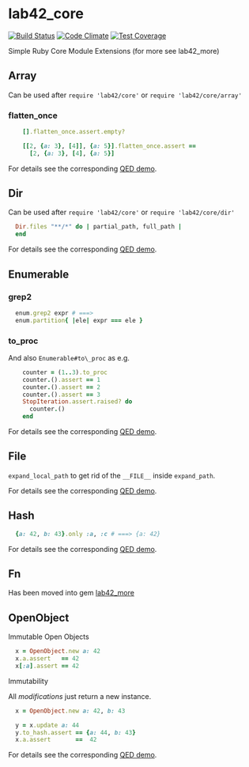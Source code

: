


# lab42\_core


[![Build Status](https://travis-ci.org/RobertDober/lab42_core.svg?branch=master)](https://travis-ci.org/RobertDober/lab42_core)
[![Code Climate](https://codeclimate.com/github/RobertDober/lab42_core/badges/gpa.svg)](https://codeclimate.com/github/RobertDober/lab42_core)
[![Test Coverage](https://codeclimate.com/github/RobertDober/lab42_core/badges/coverage.svg)](https://codeclimate.com/github/RobertDober/lab42_core)


Simple Ruby Core Module Extensions (for more see lab42\_more)

## Array

Can be used after `require 'lab42/core'` or `require 'lab42/core/array'`  

### flatten\_once

```ruby
    [].flatten_once.assert.empty?

    [[2, {a: 3}, [4]], {a: 5}].flatten_once.assert ==
      [2, {a: 3}, [4], {a: 5}]
```

For details see the corresponding [QED demo](https://github.com/RobertDober/lab42_core/blob/master/demo/array.md).

## Dir

Can be used after `require 'lab42/core'` or `require 'lab42/core/dir'`  

```ruby
  Dir.files "**/*" do | partial_path, full_path |
  end
```

For details see the corresponding [QED demo](https://github.com/RobertDober/lab42_core/blob/master/demo/dir.md).

## Enumerable

### grep2

```ruby
  enum.grep2 expr # ===>
  enum.partition{ |ele| expr === ele }
```

### to\_proc

And also `Enumerable#to\_proc` as e.g.

```ruby
    counter = (1..3).to_proc
    counter.().assert == 1
    counter.().assert == 2
    counter.().assert == 3
    StopIteration.assert.raised? do
      counter.()
    end
```


For details see the corresponding [QED demo](https://github.com/RobertDober/lab42_core/blob/master/demo/enumerable.md).

## File

`expand_local_path` to get rid of the `__FILE__` inside `expand_path`.

For details see the corresponding [QED demo](https://github.com/RobertDober/lab42_core/blob/master/demo/file.md).

## Hash

```ruby
  {a: 42, b: 43}.only :a, :c # ===> {a: 42}
```

For details see the corresponding [QED demo](https://github.com/RobertDober/lab42_core/blob/master/demo/hash.md).

## Fn

Has been moved into gem [lab42\_more](https://github.com/RobertDober/lab42_more)

## OpenObject

Immutable Open Objects

```ruby
  x = OpenObject.new a: 42
  x.a.assert   == 42
  x[:a].assert == 42
```

Immutability


All _modifications_ just return a new instance.

```ruby
  x = OpenObject.new a: 42, b: 43

  y = x.update a: 44
  y.to_hash.assert == {a: 44, b: 43}
  x.a.assert       ==  42
```

For details see the corresponding [QED demo](https://github.com/RobertDober/lab42_core/blob/master/demo/open_object.md).
